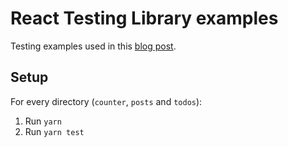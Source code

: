 # React Testing Library examples

Testing examples used in this [blog post](https://thomaslombart.com/test-react-testing-library/).

## Setup

For every directory (`counter`, `posts` and `todos`):

1. Run `yarn`
2. Run `yarn test`
